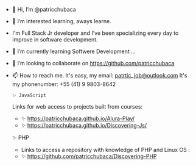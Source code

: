 - 👋 Hi, I’m @patricchubaca
- 👀  I’m interested learning, aways learne.
- I'm Full Stack Jr developer and I've been specializing every day to improve in software development.
- 🌱 I’m currently learning Softwere Development ...
- 💞️ I’m looking to collaborate on https://github.com/patricchubaca
- 📫 How to reach me. It's easy, my email: patrtic_job@outlook.com It's my phonenumber: +55 (41) 9 9803-8642

      ✨ JavaScript
   Links for web access to projects built from courses:
  -  ✨ https://patricchubaca.github.io/Alura-Play/
  -  ✨ https://patricchubaca.github.io/Discovering-Js/

    ✨ PHP
  - Links to access a repository with knowledge of PHP and Linux OS :
  - ✨ https://github.com/patricchubaca/Discovering-PHP

<!---
patricchubaca/patricchubaca is a ✨ special ✨ repository because its `README.md` (this file) appears on your GitHub profile.
